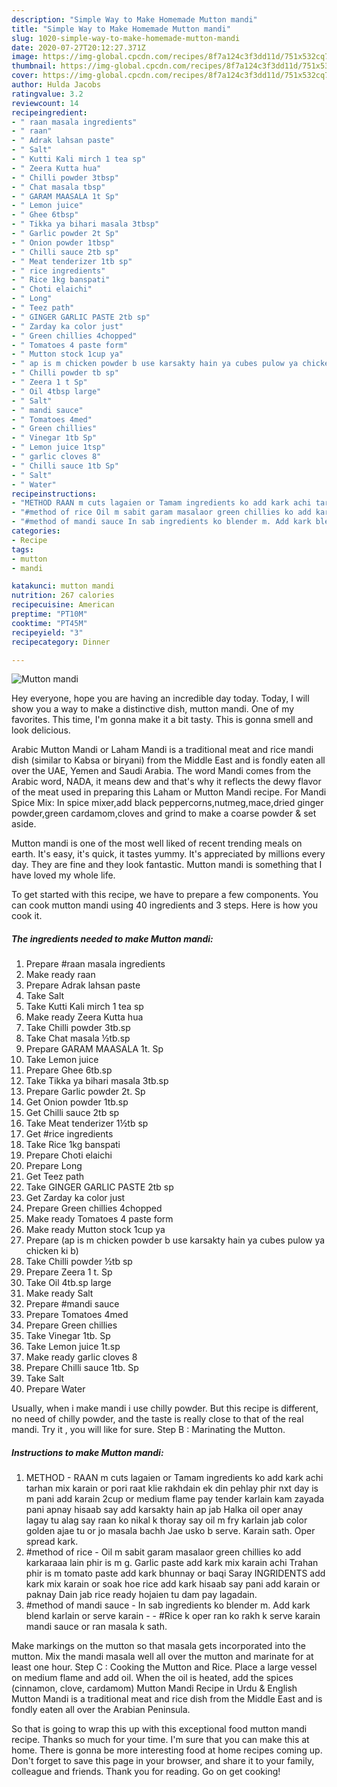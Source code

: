 ```yaml
---
description: "Simple Way to Make Homemade Mutton mandi"
title: "Simple Way to Make Homemade Mutton mandi"
slug: 1020-simple-way-to-make-homemade-mutton-mandi
date: 2020-07-27T20:12:27.371Z
image: https://img-global.cpcdn.com/recipes/8f7a124c3f3dd11d/751x532cq70/mutton-mandi-recipe-main-photo.jpg
thumbnail: https://img-global.cpcdn.com/recipes/8f7a124c3f3dd11d/751x532cq70/mutton-mandi-recipe-main-photo.jpg
cover: https://img-global.cpcdn.com/recipes/8f7a124c3f3dd11d/751x532cq70/mutton-mandi-recipe-main-photo.jpg
author: Hulda Jacobs
ratingvalue: 3.2
reviewcount: 14
recipeingredient:
- " raan masala ingredients"
- " raan"
- " Adrak lahsan paste"
- " Salt"
- " Kutti Kali mirch 1 tea sp"
- " Zeera Kutta hua"
- " Chilli powder 3tbsp"
- " Chat masala tbsp"
- " GARAM MAASALA 1t Sp"
- " Lemon juice"
- " Ghee 6tbsp"
- " Tikka ya bihari masala 3tbsp"
- " Garlic powder 2t Sp"
- " Onion powder 1tbsp"
- " Chilli sauce 2tb sp"
- " Meat tenderizer 1tb sp"
- " rice ingredients"
- " Rice 1kg banspati"
- " Choti elaichi"
- " Long"
- " Teez path"
- " GINGER GARLIC PASTE 2tb sp"
- " Zarday ka color just"
- " Green chillies 4chopped"
- " Tomatoes 4 paste form"
- " Mutton stock 1cup ya"
- " ap is m chicken powder b use karsakty hain ya cubes pulow ya chicken ki b"
- " Chilli powder tb sp"
- " Zeera 1 t Sp"
- " Oil 4tbsp large"
- " Salt"
- " mandi sauce"
- " Tomatoes 4med"
- " Green chillies"
- " Vinegar 1tb Sp"
- " Lemon juice 1tsp"
- " garlic cloves 8"
- " Chilli sauce 1tb Sp"
- " Salt"
- " Water"
recipeinstructions:
- "METHOD RAAN m cuts lagaien or Tamam ingredients ko add kark achi tarhan mix karain or pori raat klie rakhdain ek din pehlay phir nxt day is m pani add karain 2cup or medium flame pay tender karlain kam zayada pani apnay hisaab say add karsakty hain ap jab Halka oil oper anay lagay tu alag say raan ko nikal k thoray say oil m fry karlain jab color golden ajae tu or jo masala bachh Jae usko b serve. Karain sath. Oper spread kark."
- "#method of rice Oil m sabit garam masalaor green chillies ko add karkaraaa lain phir is m g. Garlic paste add kark mix karain achi Trahan phir is m tomato paste add kark bhunnay or baqi Saray INGRIDENTS add kark mix karain or soak hoe rice add kark hisaab say pani add karain or paknay Dain jab rice ready hojaien tu dam pay lagadain."
- "#method of mandi sauce In sab ingredients ko blender m. Add kark blend karlain or serve karain  #Rice k oper ran ko rakh k serve karain mandi sauce or ran masala k sath."
categories:
- Recipe
tags:
- mutton
- mandi

katakunci: mutton mandi 
nutrition: 267 calories
recipecuisine: American
preptime: "PT10M"
cooktime: "PT45M"
recipeyield: "3"
recipecategory: Dinner

---
```



![Mutton mandi](https://img-global.cpcdn.com/recipes/8f7a124c3f3dd11d/751x532cq70/mutton-mandi-recipe-main-photo.jpg)

Hey everyone, hope you are having an incredible day today. Today, I will show you a way to make a distinctive dish, mutton mandi. One of my favorites. This time, I'm gonna make it a bit tasty. This is gonna smell and look delicious.

Arabic Mutton Mandi or Laham Mandi is a traditional meat and rice mandi dish (similar to Kabsa or biryani) from the Middle East and is fondly eaten all over the UAE, Yemen and Saudi Arabia. The word Mandi comes from the Arabic word, NADA, it means dew and that&#39;s why it reflects the dewy flavor of the meat used in preparing this Laham or Mutton Mandi recipe. For Mandi Spice Mix: In spice mixer,add black peppercorns,nutmeg,mace,dried ginger powder,green cardamom,cloves and grind to make a coarse powder &amp; set aside.

Mutton mandi is one of the most well liked of recent trending meals on earth. It's easy, it's quick, it tastes yummy. It's appreciated by millions every day. They are fine and they look fantastic. Mutton mandi is something that I have loved my whole life.


To get started with this recipe, we have to prepare a few components. You can cook mutton mandi using 40 ingredients and 3 steps. Here is how you cook it.

<!--inarticleads1-->

##### The ingredients needed to make Mutton mandi:

1. Prepare  #raan masala ingredients
1. Make ready  raan
1. Prepare  Adrak lahsan paste
1. Take  Salt
1. Take  Kutti Kali mirch 1 tea sp
1. Make ready  Zeera Kutta hua
1. Take  Chilli powder 3tb.sp
1. Take  Chat masala ½tb.sp
1. Prepare  GARAM MAASALA 1t. Sp
1. Take  Lemon juice
1. Prepare  Ghee 6tb.sp
1. Take  Tikka ya bihari masala 3tb.sp
1. Prepare  Garlic powder 2t. Sp
1. Get  Onion powder 1tb.sp
1. Get  Chilli sauce 2tb sp
1. Take  Meat tenderizer 1½tb sp
1. Get  #rice ingredients
1. Take  Rice 1kg banspati
1. Prepare  Choti elaichi
1. Prepare  Long
1. Get  Teez path
1. Take  GINGER GARLIC PASTE 2tb sp
1. Get  Zarday ka color just
1. Prepare  Green chillies 4chopped
1. Make ready  Tomatoes 4 paste form
1. Make ready  Mutton stock 1cup ya
1. Prepare  (ap is m chicken powder b use karsakty hain ya cubes pulow ya chicken ki b)
1. Take  Chilli powder ½tb sp
1. Prepare  Zeera 1 t. Sp
1. Take  Oil 4tb.sp large
1. Make ready  Salt
1. Prepare  #mandi sauce
1. Prepare  Tomatoes 4med
1. Prepare  Green chillies
1. Take  Vinegar 1tb. Sp
1. Take  Lemon juice 1t.sp
1. Make ready  garlic cloves 8
1. Prepare  Chilli sauce 1tb. Sp
1. Take  Salt
1. Prepare  Water


Usually, when i make mandi i use chilly powder. But this recipe is different, no need of chilly powder, and the taste is really close to that of the real mandi. Try it , you will like for sure. Step B : Marinating the Mutton. 

<!--inarticleads2-->

##### Instructions to make Mutton mandi:

1. METHOD - RAAN m cuts lagaien or Tamam ingredients ko add kark achi tarhan mix karain or pori raat klie rakhdain ek din pehlay phir nxt day is m pani add karain 2cup or medium flame pay tender karlain kam zayada pani apnay hisaab say add karsakty hain ap jab Halka oil oper anay lagay tu alag say raan ko nikal k thoray say oil m fry karlain jab color golden ajae tu or jo masala bachh Jae usko b serve. Karain sath. Oper spread kark.
1. #method of rice - Oil m sabit garam masalaor green chillies ko add karkaraaa lain phir is m g. Garlic paste add kark mix karain achi Trahan phir is m tomato paste add kark bhunnay or baqi Saray INGRIDENTS add kark mix karain or soak hoe rice add kark hisaab say pani add karain or paknay Dain jab rice ready hojaien tu dam pay lagadain.
1. #method of mandi sauce - In sab ingredients ko blender m. Add kark blend karlain or serve karain -  - #Rice k oper ran ko rakh k serve karain mandi sauce or ran masala k sath.


Make markings on the mutton so that masala gets incorporated into the mutton. Mix the mandi masala well all over the mutton and marinate for at least one hour. Step C : Cooking the Mutton and Rice. Place a large vessel on medium flame and add oil. When the oil is heated, add the spices (cinnamon, clove, cardamom) Mutton Mandi Recipe in Urdu &amp; English Mutton Mandi is a traditional meat and rice dish from the Middle East and is fondly eaten all over the Arabian Peninsula. 

So that is going to wrap this up with this exceptional food mutton mandi recipe. Thanks so much for your time. I'm sure that you can make this at home. There is gonna be more interesting food at home recipes coming up. Don't forget to save this page in your browser, and share it to your family, colleague and friends. Thank you for reading. Go on get cooking!
